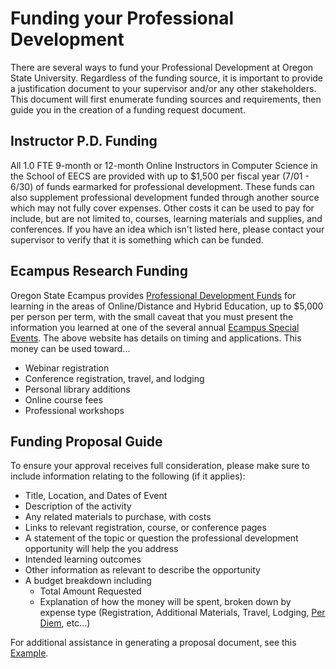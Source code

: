 # Funding your Professional Development

There are several ways to fund your Professional Development at Oregon State University.  Regardless of the funding source, it is important to provide a justification document to your supervisor and/or any other stakeholders.  This document will first enumerate funding sources and requirements, then guide you in the creation of a funding request document.

## Instructor P.D. Funding

All 1.0 FTE 9-month or 12-month Online Instructors in Computer Science in the School of EECS are provided with up to $1,500 per fiscal year (7/01 - 6/30) of funds earmarked for professional development.  These funds can also supplement professional development funded through another source which may not fully cover expenses. Other costs it can be used to pay for include, but are not limited to, courses, learning materials and supplies, and conferences.  If you have an idea which isn't listed here, please contact your supervisor to verify that it is something which can be funded.

## Ecampus Research Funding

Oregon State Ecampus provides [Professional Development Funds](https://ecampus.oregonstate.edu/research/opportunities/professional-development/) for learning in the areas of Online/Distance and Hybrid Education, up to $5,000 per person per term, with the small caveat that you must present the information you learned at one of the several annual [Ecampus Special Events](https://ecampus.oregonstate.edu/faculty/development/events.htm).  The above website has details on timing and applications.  This money can be used toward...

- Webinar registration
- Conference registration, travel, and lodging
- Personal library additions
- Online course fees
- Professional workshops

## Funding Proposal Guide

To ensure your approval receives full consideration, please make sure to include information relating to the following (if it applies):

- Title, Location, and Dates of Event
- Description of the activity
- Any related materials to purchase, with costs
- Links to relevant registration, course, or conference pages
- A statement of the topic or question the professional development opportunity will help the you address
- Intended learning outcomes
- Other information as relevant to describe the opportunity
- A budget breakdown including
  - Total Amount Requested
  - Explanation of how the money will be spent, broken down by expense type (Registration, Additional Materials, Travel, Lodging, [Per Diem](http://oregonstate.edu/dept/fa/businessaffairs/travel/tres/per_diem_us), etc...)

For additional assistance in generating a proposal document, see this [Example](docs/PDFundingProposal.pdf).

